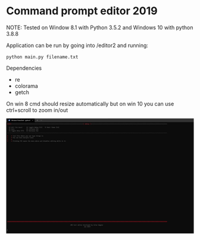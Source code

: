 # Command prompt editor 2019

NOTE: Tested on Window 8.1 with Python 3.5.2 and Windows 10 with python 3.8.8

Application can be run by going into /editor2 and running:


```
python main.py filename.txt
```
Dependencies 
+ re
+ colorama
+ getch

On win 8 cmd should resize automatically but on win 10 you can use ctrl+scroll to zoom in/out

<img src="example.jpg"></img>

